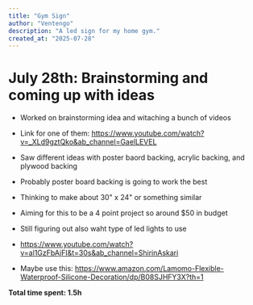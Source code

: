 ```yaml
---
title: "Gym Sign"
author: "Ventengo"
description: "A led sign for my home gym."
created_at: "2025-07-28"
---
```


# July 28th: Brainstorming and coming up with ideas

- Worked on brainstorming idea and witaching a bunch of videos
- Link for one of them: https://www.youtube.com/watch?v=_XLd9gztQko&ab_channel=GaelLEVEL
- Saw different ideas with poster baord backing, acrylic backing, and plywood backing
- Probably poster board backing is going to work the best
- Thinking to make about 30" x 24" or something similar
- Aiming for this to be a 4 point project so around $50 in budget
- Still figuring out also waht type of led lights to use

- https://www.youtube.com/watch?v=al1GzFbAjFI&t=30s&ab_channel=ShirinAskari
- Maybe use this: https://www.amazon.com/Lamomo-Flexible-Waterproof-Silicone-Decoration/dp/B08SJHFY3X?th=1

**Total time spent: 1.5h**
